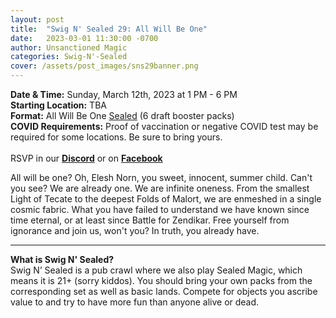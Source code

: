 ```yaml
---
layout: post
title:  "Swig N' Sealed 29: All Will Be One"
date:   2023-03-01 11:30:00 -0700
author: Unsanctioned Magic
categories: Swig-N'-Sealed
cover: /assets/post_images/sns29banner.png
---
```


<b>Date & Time:</b> Sunday, March 12th, 2023 at 1 PM - 6 PM<br>
<b>Starting Location:</b> TBA<br>
<b>Format:</b> All Will Be One <a href="https://magic.wizards.com/en/game-info/gameplay/formats/sealed-deck">Sealed</a> (6 draft booster packs)<br>
<b>COVID Requirements:</b> Proof of vaccination or negative COVID test may be required for some locations. Be sure to bring yours.<br><br>
RSVP in our <a href="https://discord.gg/N7Vne8He2t" target="_blank"><b>Discord</b></a> or on <a href="https://www.facebook.com/events/154524444088263" target="_blank"><b>Facebook</b></a>

All will be one? Oh, Elesh Norn, you sweet, innocent, summer child. Can't you see? We are already one. We are infinite oneness. From the smallest Light of Tecate to the deepest Folds of Malort, we are enmeshed in a single cosmic fabric. What you have failed to understand we have known since time eternal, or at least since Battle for Zendikar. Free yourself from ignorance and join us, won't you? In truth, you already have.

<hr>

<b>What is Swig N' Sealed?</b><br> 
Swig N’ Sealed is a pub crawl where we also play Sealed Magic, which means it is 21+ (sorry kiddos). You should bring your own packs from the corresponding set as well as basic lands. Compete for objects you ascribe value to and try to have more fun than anyone alive or dead.